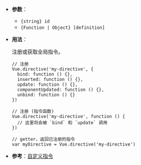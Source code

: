 - **参数**：

  - `{string} id`
  - `{Function | Object} [definition]`

- **用法**：

  注册或获取全局指令。

  ```
  // 注册
  Vue.directive('my-directive', {
    bind: function () {},
    inserted: function () {},
    update: function () {},
    componentUpdated: function () {},
    unbind: function () {}
  })
  
  // 注册 (指令函数)
  Vue.directive('my-directive', function () {
    // 这里将会被 `bind` 和 `update` 调用
  })
  
  // getter，返回已注册的指令
  var myDirective = Vue.directive('my-directive')
  ```

- **参考**：[自定义指令](https://cn.vuejs.org/v2/guide/custom-directive.html)